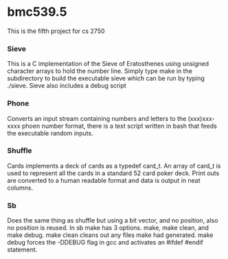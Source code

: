 # bmc539.5

This is the fifth project for cs 2750

### Sieve
This is a C implementation of the Sieve of Eratosthenes using unsigned character arrays to hold the number line. 
Simply type make in the subdirectory to build the executable sieve which can be run by typing ./sieve.
Sieve also includes a debug script

### Phone
Converts an input stream containing numbers and letters to the (xxx)xxx-xxxx phoen number format, there is a test script
written in bash that feeds the executable random inputs. 

### Shuffle
Cards implements a deck of cards as a typedef card_t. An array of card_t is used to represent all the cards in a standard 52 card poker deck.
Print outs are converted to a human readable format and data is output in neat columns.

### Sb
Does the same thing as shuffle but using a bit vector, and no position, also no position is reused.
In sb make has 3 options. make, make clean, and make debug.
make clean cleans out any files make had generated.
make debug forces the -DDEBUG flag in gcc and activates an \#ifdef \#endif statement.
